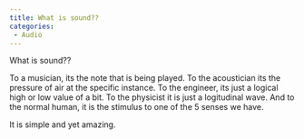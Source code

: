 ```yaml
---
title: What is sound??
categories:
 - Audio
---
```


What is sound??

To a musician, its the note that is being played. To the acoustician its the pressure of air at the specific instance. To the engineer, its just a logical high or low value of a bit. To the physicist it is just a logitudinal wave. And to the normal human, it is the stimulus to one of the 5 senses we have.

It is simple and yet amazing.
